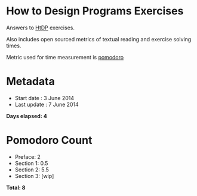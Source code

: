 How to Design Programs Exercises
================================

Answers to [HtDP](http://htdp.org/2003-09-26/Book/curriculum-Z-H-1.html)
exercises.

Also includes open sourced metrics of textual reading and exercise solving times.

Metric used for time measurement is [pomodoro](http://pomodorotechnique.com)

Metadata
========

- Start date : 3 June 2014
- Last update : 7 June 2014

**Days elapsed: 4**


Pomodoro Count
==============

- Preface: 2
- Section 1: 0.5
- Section 2: 5.5
- Section 3: [wip]

**Total: 8**

